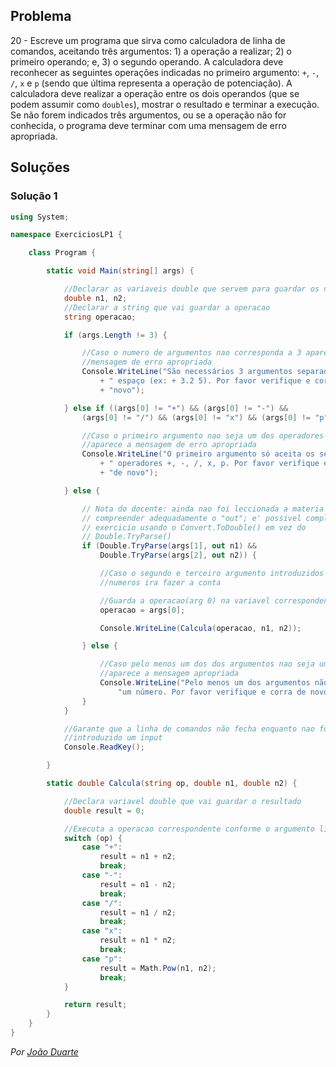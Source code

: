 ## Problema

20 - Escreve um programa que sirva como calculadora de linha de comandos,
aceitando três argumentos: 1) a operação a realizar; 2) o primeiro operando; e,
3) o segundo operando. A calculadora deve reconhecer as seguintes operações
indicadas no primeiro argumento: `+`, `-`, `/`, `x` e `p` (sendo que última
representa a operação de potenciação). A calculadora deve realizar a operação
entre os dois operandos (que se podem assumir como `doubles`), mostrar o
resultado e terminar a execução. Se não forem indicados três argumentos, ou se
a operação não for conhecida, o programa deve terminar com uma mensagem de erro
apropriada.

## Soluções

### Solução 1

```cs
using System;

namespace ExerciciosLP1 {

    class Program {

        static void Main(string[] args) {

            //Declarar as variaveis double que servem para guardar os numeros
            double n1, n2;
            //Declarar a string que vai guardar a operacao
            string operacao;

            if (args.Length != 3) {

                //Caso o numero de argumentos nao corresponda a 3 aparece a
                //mensagem de erro apropriada
                Console.WriteLine("São necessários 3 argumentos separados por"
                    + " espaço (ex: + 3.2 5). Por favor verifique e corra de "
                    + "novo");

            } else if ((args[0] != "+") && (args[0] != "-") &&
                (args[0] != "/") && (args[0] != "x") && (args[0] != "p")) {

                //Caso o primeiro argumento nao seja um dos operadores validos
                //aparece a mensagem de erro apropriada
                Console.WriteLine("O primeiro argumento só aceita os seguintes"
                    + " operadores +, -, /, x, p. Por favor verifique e corra "
                    + "de novo");

            } else {

                // Nota do docente: ainda nao foi leccionada a materia para
                // compreender adequadamente o "out"; e' possivel completar o
                // exercicio usando o Convert.ToDouble() em vez do
                // Double.TryParse()
                if (Double.TryParse(args[1], out n1) &&
                    Double.TryParse(args[2], out n2)) {

                    //Caso o segundo e terceiro argumento introduzidos sejam
                    //numeros ira fazer a conta

                    //Guarda a operacao(arg 0) na variavel correspondente
                    operacao = args[0];

                    Console.WriteLine(Calcula(operacao, n1, n2));

                } else {

                    //Caso pelo menos um dos dos argumentos nao seja um numero
                    //aparece a mensagem apropriada
                    Console.WriteLine("Pelo menos um dos argumentos não é " +
                        "um número. Por favor verifique e corra de novo");
                }
            }

            //Garante que a linha de comandos não fecha enquanto nao for
            //introduzido um input
            Console.ReadKey();

        }

        static double Calcula(string op, double n1, double n2) {

            //Declara variavel double que vai guardar o resultado
            double result = 0;

            //Executa a operacao correspondente conforme o argumento lido
            switch (op) {
                case "+":
                    result = n1 + n2;
                    break;
                case "-":
                    result = n1 - n2;
                    break;
                case "/":
                    result = n1 / n2;
                    break;
                case "x":
                    result = n1 * n2;
                    break;
                case "p":
                    result = Math.Pow(n1, n2);
                    break;
            }

            return result;
        }
    }
}
```

*Por [João Duarte](https://github.com/JoaoAlexandreDuarte)*
